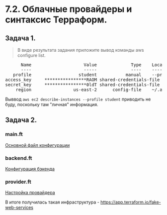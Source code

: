 ﻿# 7.2. Облачные провайдеры и синтаксис Терраформ.

## Задача 1.

> В виде результата задания приложите вывод команды aws configure list.

<pre>
      Name                    Value             Type    Location
      ----                    -----             ----    --------
   profile                  student           manual    --profile
access_key     ****************RAOM shared-credentials-file
secret_key     ****************0ldT shared-credentials-file
    region                us-east-2      config-file    ~/.aws/config
</pre>

Выввод ```aws ec2 describe-instances --profile student``` приводить не буду, поскольку там "личная" информация.


## Задача 2.

### main.ft

[Основной файл конфигурации](terraform/main.tf)

### backend.ft

[Конфигурация бэкенда](terraform/backend.tf)

### provider.ft

[Настройка провайдера](terraform/provider.tf)

В итоге получилась такая инфраструктура - https://app.terraform.io/fake-web-services
